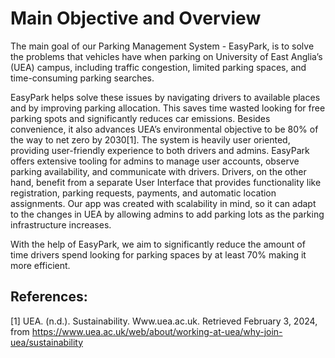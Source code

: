 # Main Objective and Overview

The main goal of our Parking Management System - EasyPark, is to solve the problems that vehicles have when parking on University of East Anglia’s (UEA) campus, including traffic congestion, limited parking spaces, and time-consuming parking searches.

EasyPark helps solve these issues by navigating drivers to available places and by improving parking allocation. This saves time wasted looking for free parking spots and significantly reduces car emissions. Besides convenience, it also advances UEA’s environmental objective to be 80% of the way to net zero by 2030[1]. The system is heavily user oriented, providing user-friendly experience to both drivers and admins. EasyPark offers extensive tooling for admins to manage user accounts, observe parking availability, and communicate with drivers. Drivers, on the other hand, benefit from a separate User Interface that provides functionality like registration, parking requests, payments, and automatic location assignments. Our app was created with scalability in mind, so it can adapt to the changes in UEA by allowing admins to add parking lots as the parking infrastructure increases.

With the help of EasyPark, we aim to significantly reduce the amount of time drivers spend looking for parking spaces by at least 70% making it more efficient.


## References:
[1] UEA. (n.d.). Sustainability. Www.uea.ac.uk. Retrieved February 3, 2024, from https://www.uea.ac.uk/web/about/working-at-uea/why-join-uea/sustainability
